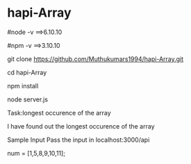 # hapi-Array
#node -v ==>6.10.10

#npm -v ==>3.10.10

git clone https://github.com/Muthukumars1994/hapi-Array.git

cd hapi-Array

npm install

node server.js

Task:longest occurence of the array 

I have found out the longest occurence of the array

Sample Input 
Pass the input in localhost:3000/api

num = [1,5,8,9,10,11];
